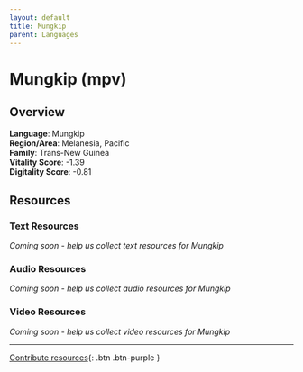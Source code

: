 ```yaml
---
layout: default
title: Mungkip
parent: Languages
---
```


# Mungkip (mpv)

## Overview

**Language**: Mungkip  
**Region/Area**: Melanesia, Pacific  
**Family**: Trans-New Guinea  
**Vitality Score**: -1.39  
**Digitality Score**: -0.81  

## Resources

### Text Resources
*Coming soon - help us collect text resources for Mungkip*

### Audio Resources
*Coming soon - help us collect audio resources for Mungkip*

### Video Resources
*Coming soon - help us collect video resources for Mungkip*

---

[Contribute resources](https://fairtrain.github.io/){: .btn .btn-purple }
